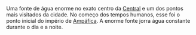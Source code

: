 Uma fonte de água enorme no exato centro da [Central](./index.md) e um dos pontos mais visitados da cidade. No começo dos tempos humanos, esse foi o ponto inicial do império de [Ampáfica](../index.md). A enorme fonte jorra água constante durante o dia e a noite.
